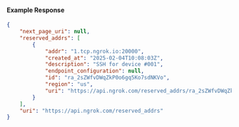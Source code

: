 <!-- Code generated for API Clients. DO NOT EDIT. -->

#### Example Response

```json
{
	"next_page_uri": null,
	"reserved_addrs": [
		{
			"addr": "1.tcp.ngrok.io:20000",
			"created_at": "2025-02-04T10:08:03Z",
			"description": "SSH for device #001",
			"endpoint_configuration": null,
			"id": "ra_2sZWfvDWqZkP0o6gq5Ko7sdNKVo",
			"region": "us",
			"uri": "https://api.ngrok.com/reserved_addrs/ra_2sZWfvDWqZkP0o6gq5Ko7sdNKVo"
		}
	],
	"uri": "https://api.ngrok.com/reserved_addrs"
}
```
